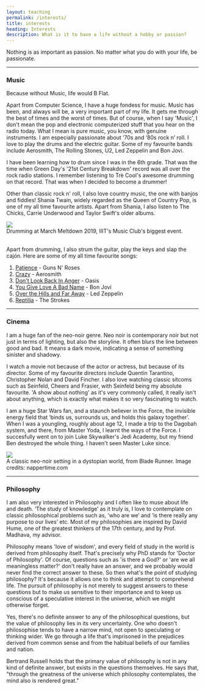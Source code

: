 ```yaml
---
layout: teaching
permalink: /interests/
title: interests
heading: Interests
description: What is it to have a life without a hobby or passion?
---
```

Nothing is as important as passion. No matter what you do with your life, be passionate. 

***

### Music
Because without Music, life would B Flat.

Apart from Computer Science, I have a huge fondess for music. Music has been, and always will be, a very important part of my life. It gets me through the best of times and the worst of times. But of course, when I say 'Music', I don't mean the pop and electronic computerized stuff that you hear on the radio today. What I mean is pure music, you know, with genuine instruments. I am especially passionate about ‘70s and ‘80s rock n’ roll. I love to play the drums and the electric guitar. Some of my favourite bands include Aerosmith, The Rolling Stones, U2, Led Zeppelin and Bon Jovi. 

I have been learning how to drum since I was in the 6th grade. That was the time when Green Day's '21st Century Breakdown' record was all over the rock radio stations. I remember listening to Trè Cool's awesome drumming on that record. That was when I decided to become a drummer! 

Other than classic rock n' roll, I also love country music, the one with banjos and fiddles! Shania Twain, widely regarded as the Queen of Country Pop, is one of my all time favourite artists. Apart from Shania, I also listen to The Chicks, Carrie Underwood and Taylor Swift's older albums. 

<div class="col-sm mt-3 mt-md-0">
    <img class="col three" src="{{ site.baseurl }}/assets/img/meltdown.jpg">
</div>
<div class="col three caption">
    Drumming at March Meltdown 2019, IIIT's Music Club's biggest event. 
</div>
<br/>

Apart from drumming, I also strum the guitar, play the keys and slap the cajón. Here are some of my all time favourite songs: 

1. [Patience](https://www.youtube.com/watch?v=ErvgV4P6Fzc) - Guns N' Roses
2. [Crazy](https://www.youtube.com/watch?v=NMNgbISmF4I) - Aerosmith
3. [Don't Look Back In Anger](https://www.youtube.com/watch?v=r8OipmKFDeM) - Oasis
4. [You Give Love A Bad Name](https://www.youtube.com/watch?v=KrZHPOeOxQQ) - Bon Jovi 
5. [Over the Hills and Far Away](https://www.youtube.com/watch?v=0Az-TuYb4h0) - Led Zeppelin
6. [Reptilia](https://www.youtube.com/watch?v=b8-tXG8KrWs) - The Strokes

***

### Cinema

I am a huge fan of the neo-noir genre. Neo noir is contemporary noir but not just in terms of lighting, but also the storyline. It often blurs the line between good and bad. It means a dark movie, indicating a sense of something sinister and shadowy. 

I watch a movie not because of the actor or actress, but because of its director. Some of my favourite directors include Quentin Tarantino, Christopher Nolan and David Fincher. I also love watching classic sitcoms such as Seinfeld, Cheers and Frasier, with Seinfeld being my absolute favourite. 'A show about nothing' as it's very commonly called, it really isn't about anything, which is exactly what makes it so very fascinating to watch. 

I am a huge Star Wars fan, and a staunch believer in the Force, the invisible energy field that ‘binds us, surrounds us, and holds this galaxy together’. When I was a youngling, roughly about age 12, I made a trip to the Dagobah system, and there, from Master Yoda, I learnt the ways of the Force. I succesfully went on to join Luke Skywalker's Jedi Academy, but my friend Ben destroyed the whole thing. I haven't seen Master Luke since.

<div class="img_row">
    <!-- <center> <img width="480" height="320" src="{{ site.baseurl }}/assets/img/noir.jpg"> </center> -->
    <img class="col three" src="{{ site.baseurl }}/assets/img/noir.jpg">
</div>
<div class="col three caption">
    A classic neo-noir setting in a dystopian world, from Blade Runner. Image credits: nappertime.com
</div>

*** 

### Philosophy

I am also very interested in Philosophy and I often like to muse about life and death. ‘The study of knowledge’ as it truly is, I love to contemplate on classic philosophical problems such as, ‘who are we’ and ‘is there really any purpose to our lives’ etc. Most of my philosophies are inspired by David Hume, one of the greatest thinkers of the 17th century, and by Prof. Madhava, my advisor. 

Philosophy means 'love of wisdom', and every field of study in the world is derived from philosophy itself. That's precisely why PhD stands for 'Doctor of Philosophy'. Of course, questions such as 'is there a God?' or 'are we all meaningless matter?' don't really have an answer, and we probably would never find the correct answer to these. So then what's the point of studying philosophy? It's because it allows one to think and attempt to comprehend life. The pursuit of philosophy is not merely to suggest answers to these questions but to make us sensitive to their importance and to keep us conscious of a speculative interest in the universe, which we might otherwise forget. 

<!-- <div class="img_row">
    <img class="col three" src="{{ site.baseurl }}/assets/img/roads.jpeg">
</div>
<div class="col three caption">
    Two roads diverging into the woods. Which one do I choose? Image credits: medium
</div>

<br/> -->

Yes, there's no definite answer to any of the philosophical questions, but the value of philosophy lies in its very uncertainty. One who doesn't philosophise tends to have a narrow mind, not open to speculating or thinking wider. We go through a life that's imprisoned in the prejudices derived from common sense and from the habitual beliefs of our families and nation. 

Bertrand Russell holds that the primary value of philosophy is not in any kind of definite answer, but exists in the questions themselves. He says that, "through the greatness of the universe which philosophy contemplates, the mind also is rendered great.” 
